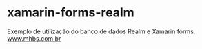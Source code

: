 # xamarin-forms-realm
Exemplo de utilização do banco de dados Realm e Xamarin forms. www.mhbs.com.br
